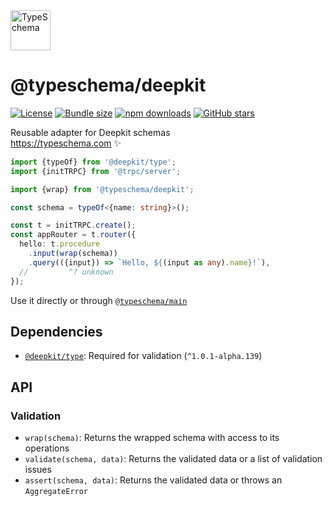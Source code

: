<!-- This file is generated. Do not modify it manually! -->

<img src="https://typeschema.com/assets/logo.png" width="64px" alt="TypeSchema" />
<h1>@typeschema/deepkit</h1>
<p>
  <a href="https://opensource.org/licenses/MIT" rel="nofollow"><img src="https://img.shields.io/github/license/decs/typeschema" alt="License"></a>
  <a href="https://bundlephobia.com/package/@typeschema/deepkit" rel="nofollow"><img src="https://img.shields.io/bundlephobia/minzip/%40typeschema%2Fdeepkit" alt="Bundle size"></a>
  <a href="https://www.npmjs.com/package/@typeschema/deepkit" rel="nofollow"><img src="https://img.shields.io/npm/dw/@typeschema/deepkit.svg" alt="npm downloads"></a>
  <a href="https://github.com/decs/typeschema/stargazers" rel="nofollow"><img src="https://img.shields.io/github/stars/decs/typeschema" alt="GitHub stars"></a>
</p>
<p>
  Reusable adapter for Deepkit schemas
  <br />
  <a href="https://typeschema.com">https://typeschema.com</a> ✨
</p>

```ts
import {typeOf} from '@deepkit/type';
import {initTRPC} from '@trpc/server';

import {wrap} from '@typeschema/deepkit';

const schema = typeOf<{name: string}>();

const t = initTRPC.create();
const appRouter = t.router({
  hello: t.procedure
    .input(wrap(schema))
    .query(({input}) => `Hello, ${(input as any).name}!`),
  //         ^? unknown
});

```

Use it directly or through [`@typeschema/main`](https://github.com/decs/typeschema/tree/main/packages/main)

## Dependencies
- [`@deepkit/type`](https://www.npmjs.com/package/@deepkit/type): Required for validation (`^1.0.1-alpha.139`)

## API

### Validation
- `wrap(schema)`: Returns the wrapped schema with access to its operations
- `validate(schema, data)`: Returns the validated data or a list of validation issues
- `assert(schema, data)`: Returns the validated data or throws an `AggregateError`
